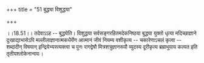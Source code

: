 +++
title = "51 बुद्ध्या विशुद्धया"

+++
  
  
।।18.51।। तदेवाऽऽह -- बुद्ध्येति। विशुद्धया सर्वसङ्गरहितमदेकनिष्ठया
बुद्ध्या युक्तो धृत्या मदिच्छाज्ञाने दुःखाद्याभासेऽपि
मल्लीलाज्ञानात्मकधैर्येण आत्मानं जीवं नियम्य वशीकृत्य -- चकारेणाऽचलं
कृत्वा -- शब्दादीन् विषयान् इन्द्रियेभ्यस्त्यक्त्वा च पुनः रागद्वेषौ
मित्रशत्रुज्ञानरूपौ व्युदस्य दूरीकृत्य ब्रह्मभूयाय कल्पत इति
तृतीयश्लोकेनान्वयः।  
  
